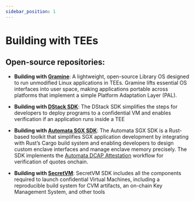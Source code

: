 ```yaml
---
sidebar_position: 1
---
```


# Building with TEEs

## Open-source repositories:

* **Building with [Gramine](https://gramineproject.io/)**: A lightweight, open-source Library OS designed to run unmodified Linux applications in TEEs. Gramine lifts essential OS interfaces into user space, making applications portable across platforms that implement a simple Platform Adaptation Layer (PAL).

* **Building with [DStack SDK](https://github.com/Dstack-TEE/dstack)**: The DStack SDK simplifies the steps for developers to deploy programs to a confidential VM and enables verification if an application runs inside a TEE

* **Building with [Automata SGX SDK](https://github.com/automata-network/automata-sgx-sdk)**: The Automata SGX SDK is a Rust-based toolkit that simplifies SGX application development by integrating with Rust’s Cargo build system and enabling developers to design custom enclave interfaces and manage enclave memory precisely. The SDK implements the [Automata DCAP Attestation](https://github.com/automata-network/automata-dcap-attestation) workflow for verification of quotes onchain.

* **Building with [SecretVM](https://github.com/scrtlabs/secretvm)**: SecretVM SDK includes all the components required to launch confidential Virtual Machines, including a reproducible build system for CVM artifacts, an on-chain Key Management System, and other tools